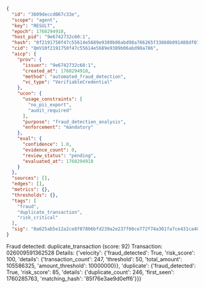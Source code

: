 ```json
{
  "id": "3609deccd067c33e",
  "scope": "agent",
  "key": "RESULT",
  "epoch": 1760294918,
  "host_pid": "9e6742732c60:1",
  "hash": "0f2191750f47c55614e5689e9389b06abd98a786265f33860b091408df070b82",
  "cid": "QmV10f2191750f47c55614e5689e9389b06abd98a786",
  "aicp": {
    "prov": {
      "issuer": "9e6742732c60:1",
      "created_at": 1760294918,
      "method": "automated_fraud_detection",
      "vc_type": "VerifiableCredential"
    },
    "ucon": {
      "usage_constraints": [
        "no_pii_export",
        "audit_required"
      ],
      "purpose": "fraud_detection_analysis",
      "enforcement": "mandatory"
    },
    "eval": {
      "confidence": 1.0,
      "evidence_count": 0,
      "review_status": "pending",
      "evaluated_at": 1760294918
    }
  },
  "sources": [],
  "edges": [],
  "metrics": {},
  "thresholds": {},
  "tags": [
    "fraud",
    "duplicate_transaction",
    "risk_critical"
  ],
  "sig": "0a625ab5e12a2ce8f87806bfd239a2e237f60ce772f74a301fa7ce431ca40c6b"
}
```

Fraud detected: duplicate_transaction (score: 92)
Transaction: 026009591362528
Details: {'velocity': {'fraud_detected': True, 'risk_score': 100, 'details': {'transaction_count': 247, 'threshold': 50, 'total_amount': 105586325, 'amount_threshold': 10000000}}, 'duplicate': {'fraud_detected': True, 'risk_score': 85, 'details': {'duplicate_count': 246, 'first_seen': 1760285763, 'matching_hash': '85f76e3ae9d0eff6'}}}